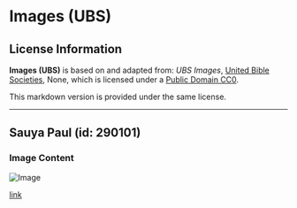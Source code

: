 # Images (UBS)

## License Information

**Images (UBS)** is based on and adapted from: _UBS Images_, [United Bible Societies](https://unitedbiblesocieties.org/), None, which is licensed under a [Public Domain CC0](https://creativecommons.org/public-domain/cc0/).

This markdown version is provided under the same license.



--------------------------------

## Sauya Paul (id: 290101)

### Image Content

![Image](https://cdn.aquifer.bible/aquifer-content/resources/Media/WEB-0703_paul_conversion.jpg)

[link](https://cdn.aquifer.bible/aquifer-content/resources/Media/WEB-0703_paul_conversion.jpg)


